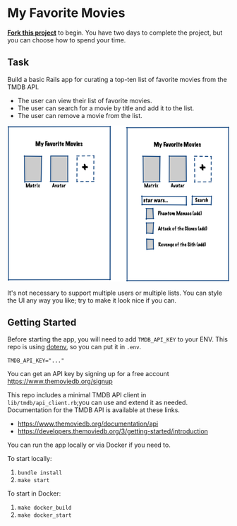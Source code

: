 My Favorite Movies
==================

[**Fork this project**](https://github.com/timuruski/favorite-movies/fork) to begin.
You have two days to complete the project, but you can choose how to spend your time. 


Task
-----
Build a basic Rails app for curating a top-ten list of favorite movies from the TMDB API.

 - The user can view their list of favorite movies.
 - The user can search for a movie by title and add it to the list.
 - The user can remove a movie from the list.

![Wireframes](public/wireframes.png)

It's not necessary to support multiple users or multiple lists. You can style the UI any way
you like; try to make it look nice if you can.


Getting Started
---------------
Before starting the app, you will need to add `TMDB_API_KEY` to your ENV. This repo
is using [dotenv](https://github.com/bkeepers/dotenv), so you can put it in `.env`.

```
TMDB_API_KEY="..."
```

You can get an API key by signing up for a free account https://www.themoviedb.org/signup

This repo includes a minimal TMDB API client in `lib/tmdb/api_client.rb`;you can use and
extend it as needed. Documentation for the TMDB API is available at these links.
- https://www.themoviedb.org/documentation/api
- https://developers.themoviedb.org/3/getting-started/introduction

You can run the app locally or via Docker if you need to.

To start locally:
1. `bundle install`
2. `make start`

To start in Docker:
1. `make docker_build`
2. `make docker_start`
